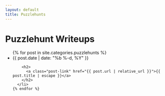 ```yaml
---
layout: default
title: Puzzlehunts
---
```


<div class="home">

  <h1 class="page-heading">Puzzlehunt Writeups</h1>

  <ul class="post-list">
    {% for post in site.categories.puzzlehunts %}
      <li>
        <span class="post-meta">{{ post.date | date: "%b %-d, %Y" }}</span>

        <h2>
          <a class="post-link" href="{{ post.url | relative_url }}">{{ post.title | escape }}</a>
        </h2>
      </li>
    {% endfor %}
  </ul>

</div>
